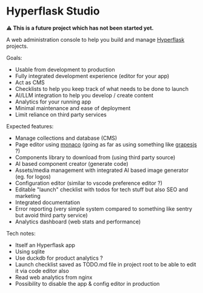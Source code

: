 # Hyperflask Studio

**⚠️ This is a future project which has not been started yet.**

A web administration console to help you build and manage [Hyperflask](https://github.com/hyperflask/hyperflask) projects.

Goals:

 - Usable from development to production
 - Fully integrated development experience (editor for your app)
 - Act as CMS
 - Checklists to help you keep track of what needs to be done to launch
 - AI/LLM integration to help you develop / create content
 - Analytics for your running app
 - Minimal maintenance and ease of deployment
 - Limit reliance on third party services

Expected features:

 - Manage collections and database (CMS)
 - Page editor using [monaco](https://github.com/microsoft/monaco-editor) (going as far as using something like [grapesjs](https://grapesjs.com/) ?)
 - Components library to download from (using third party source)
 - AI based component creator (generate code)
 - Assets/media management with integrated AI based image generator (eg. for logos)
 - Configuration editor (similar to vscode preference editor ?)
 - Editable "launch" checklist with todos for tech stuff but also SEO and marketing
 - Integrated documentation
 - Error reporting (very simple system compared to something like sentry but avoid third party service)
 - Analytics dashboard (web stats and performance)

Tech notes:

 - Itself an Hyperflask app
 - Using sqlite
 - Use duckdb for product analytics ?
 - Launch checklist saved as TODO.md file in project root to be able to edit it via code editor also
 - Read web analytics from nginx
 - Possibility to disable the app & config editor in production